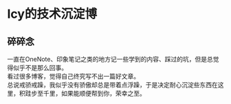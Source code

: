 # Icy的技术沉淀博
## 碎碎念
一直在OneNote、印象笔记之类的地方记一些学到的内容、踩过的坑，但是总觉得似乎不是那么回事。  
看过很多博客，觉得自己终究写不出一篇好文章。  
总说戒骄戒躁，我似乎没有骄傲却总是带着点浮躁，于是决定耐心沉淀些东西在这里，积跬步至千里，如果能顺便帮到你，荣幸之至。